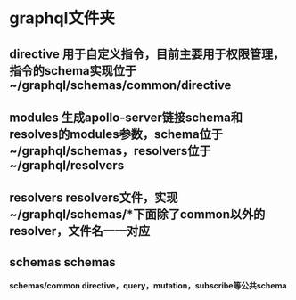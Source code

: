 # graphql文件夹
## directive  用于自定义指令，目前主要用于权限管理，指令的schema实现位于~/graphql/schemas/common/directive
## modules 生成apollo-server链接schema和resolves的modules参数，schema位于~/graphql/schemas，resolvers位于~/graphql/resolvers
## resolvers resolvers文件，实现~/graphql/schemas/*下面除了common以外的resolver，文件名一一对应
## schemas schemas
#### schemas/common directive，query，mutation，subscribe等公共schema
